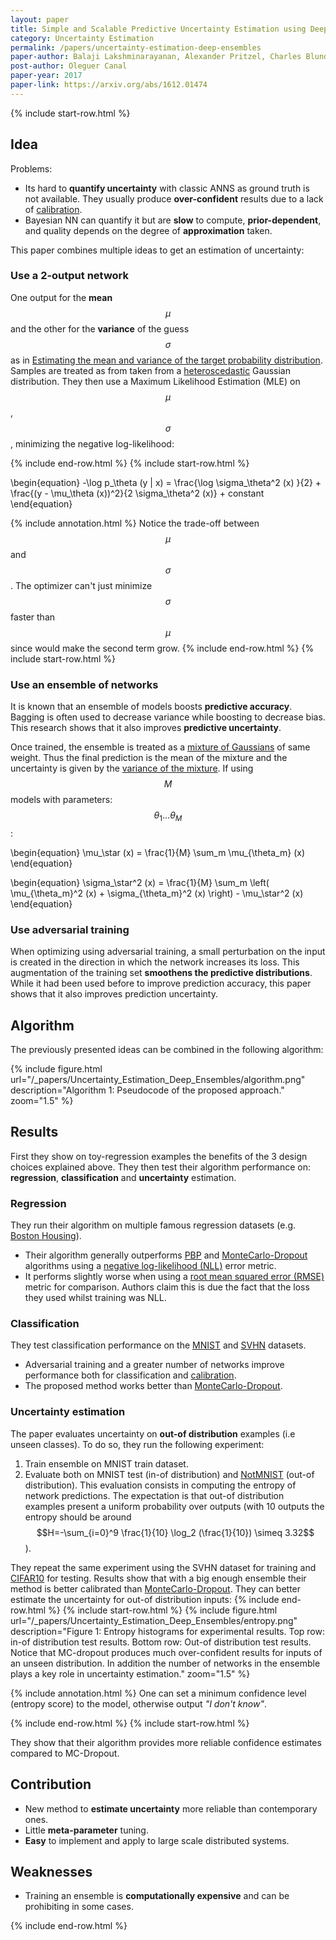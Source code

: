 ```yaml
---
layout: paper
title: Simple and Scalable Predictive Uncertainty Estimation using Deep Ensembles
category: Uncertainty Estimation
permalink: /papers/uncertainty-estimation-deep-ensembles
paper-author: Balaji Lakshminarayanan, Alexander Pritzel, Charles Blundell
post-author: Oleguer Canal
paper-year: 2017
paper-link: https://arxiv.org/abs/1612.01474
---
```

<!--
Disclaimer and authorship:
This article is provided for free only for your personal informational and entertainment purposes. No commercial use of it is allowed.

Please note there might be mistakes. We would be grateful to receive (constructive) criticism if you spot any. You can reach us at: ai.campus.ai@gmail.com or directly open an issue on our github repo: https://github.com/CampusAI/CampusAI.github.io

If considering to use the text please cite the original author/s of the lecture/paper.
Furthermore, please acknowledge our work by adding a link to our website: https://campusai.github.io/ and citing our names: Oleguer Canal and Federico Taschin.
-->
{% include start-row.html %}

## Idea

Problems:
- Its hard to **quantify uncertainty** with classic ANNS as ground truth is not available. They usually produce **over-confident** results due to a lack of [calibration](https://towardsdatascience.com/neural-network-calibration-with-keras-76fb7c13a55).
- Bayesian NN can quantify it but are **slow** to compute, **prior-dependent**, and quality depends on the degree of **approximation** taken.

This paper combines multiple ideas to get an estimation of uncertainty:

### Use a 2-output network

One output for the **mean** $$\mu$$ and the other for the **variance** of the guess $$\sigma$$ as in [Estimating the mean and variance of the target probability distribution](https://ieeexplore.ieee.org/document/374138).
Samples are treated as from taken from a [heteroscedastic](https://en.wikipedia.org/wiki/Heteroscedasticity) Gaussian distribution.
They then use a Maximum Likelihood Estimation (MLE) on $$\mu$$, $$\sigma$$, minimizing the negative log-likelihood:

{% include end-row.html %}
{% include start-row.html %}

\begin{equation}
-\log p_\theta (y | x) =
\frac{\log \sigma_\theta^2 (x) }{2} +
\frac{(y - \mu_\theta (x))^2}{2 \sigma_\theta^2 (x)} + constant
\end{equation}

{% include annotation.html %}
Notice the trade-off between $$\mu$$ and $$\sigma$$. The optimizer can't just minimize $$\sigma$$ faster than $$\mu$$ since would make the second term grow.
{% include end-row.html %}
{% include start-row.html %}

### Use an ensemble of networks

It is known that an ensemble of models boosts **predictive accuracy**.
Bagging is often used to decrease variance while boosting to decrease bias. 
This research shows that it also improves **predictive uncertainty**.

Once trained, the ensemble is treated as a [mixture of Gaussians](https://towardsdatascience.com/gaussian-mixture-models-explained-6986aaf5a95) of same weight.
Thus the final prediction is the mean of the mixture and the uncertainty is given by the [variance of the mixture](https://stats.stackexchange.com/questions/16608/what-is-the-variance-of-the-weighted-mixture-of-two-gaussians).
If using $$M$$ models with parameters: $$\theta_1 ... \theta_M$$:

\begin{equation}
\mu_\star (x) = \frac{1}{M} \sum_m \mu_{\theta_m} (x)
\end{equation}

\begin{equation}
\sigma_\star^2 (x) = \frac{1}{M} \sum_m \left( \mu_{\theta_m}^2 (x) + \sigma_{\theta_m}^2 (x) \right) - \mu_\star^2 (x)
\end{equation}

### Use adversarial training

When optimizing using adversarial training, a small perturbation on the input is created in the direction in which the network increases its loss.
This augmentation of the training set **smoothens the predictive distributions**.
While it had been used before to improve prediction accuracy, this paper shows that it also improves prediction uncertainty.

## Algorithm

The previously presented ideas can be combined in the following algorithm:

{% include figure.html url="/_papers/Uncertainty_Estimation_Deep_Ensembles/algorithm.png" description="Algorithm 1: Pseudocode of the proposed approach." zoom="1.5" %}

## Results
First they show on toy-regression examples the benefits of the 3 design choices explained above.
They then test their algorithm performance on: **regression**, **classification** and **uncertainty** estimation.

### Regression
They run their algorithm on multiple famous regression datasets (e.g. [Boston Housing](https://www.kaggle.com/c/boston-housing)).
- Their algorithm generally outperforms [PBP](https://arxiv.org/abs/1502.05336) and [MonteCarlo-Dropout](https://datascience.stackexchange.com/questions/44065/what-is-monte-carlo-dropout) algorithms using a [negative log-likelihood (NLL)](https://en.wikipedia.org/wiki/Likelihood_function#Log-likelihood) error metric.
- It performs slightly worse when using a [root mean squared error (RMSE)](https://en.wikipedia.org/wiki/Root-mean-square_deviation) metric for comparison. Authors claim this is due the fact that the loss they used whilst training was NLL.

### Classification
They test classification performance on the [MNIST](http://yann.lecun.com/exdb/mnist/) and [SVHN](http://ufldl.stanford.edu/housenumbers/) datasets.
- Adversarial training and a greater number of networks improve performance both for classification and [calibration](https://towardsdatascience.com/neural-network-calibration-with-keras-76fb7c13a55).
- The proposed method works better than [MonteCarlo-Dropout](https://datascience.stackexchange.com/questions/44065/what-is-monte-carlo-dropout).

### Uncertainty estimation

The paper evaluates uncertainty on **out-of distribution** examples (i.e unseen classes). 
To do so, they run the following experiment:

1. Train ensemble on MNIST train dataset.
2. Evaluate both on MNIST test (in-of distribution) and [NotMNIST](https://github.com/gholomia/notMNIST) (out-of distribution).
This evaluation consists in computing the entropy of network predictions.
The expectation is that out-of distribution examples present a uniform probability over outputs (with 10 outputs the entropy should be around $$H=-\sum_{i=0}^9 \frac{1}{10} \log_2 (\frac{1}{10}) \simeq 3.32$$).

They repeat the same experiment using the SVHN dataset for training and [CIFAR10](https://www.cs.toronto.edu/~kriz/cifar.html) for testing.
Results show that with a big enough ensemble their method is better calibrated than [MonteCarlo-Dropout](https://datascience.stackexchange.com/questions/44065/what-is-monte-carlo-dropout).
They can better estimate the uncertainty for out-of distribution inputs:
{% include end-row.html %}
{% include start-row.html %}
{% include figure.html url="/_papers/Uncertainty_Estimation_Deep_Ensembles/entropy.png" description="Figure 1: Entropy histograms for experimental results. Top row: in-of distribution test results. Bottom row: Out-of distribution test results. Notice that MC-dropout produces much over-confident results for inputs of an unseen distribution. In addition the number of networks in the ensemble plays a key role in uncertainty estimation." zoom="1.5" %}

{% include annotation.html %}
One can set a minimum confidence level (entropy score) to the model, otherwise output *"I don't know"*.

{% include end-row.html %}
{% include start-row.html %}

They show that their algorithm provides more reliable confidence estimates compared to MC-Dropout.

## Contribution

- New method to **estimate uncertainty** more reliable than contemporary ones.
- Little **meta-parameter** tuning.
- **Easy** to implement and apply to large scale distributed systems.

## Weaknesses

- Training an ensemble is **computationally expensive** and can be prohibiting in some cases.

{% include end-row.html %}
